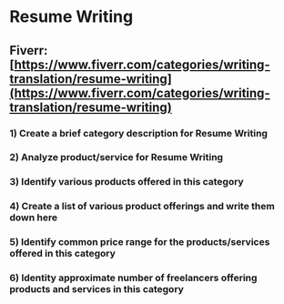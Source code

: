 # Resume Writing
## Fiverr: [https://www.fiverr.com/categories/writing-translation/resume-writing](https://www.fiverr.com/categories/writing-translation/resume-writing)
### 1) Create a brief category description for Resume Writing
### 2) Analyze product/service for Resume Writing
### 3) Identify various products offered in this category
### 4) Create a list of various product offerings and write them down here
### 5) Identify common price range for the products/services offered in this category
### 6) Identity approximate number of freelancers offering products and services in this category
